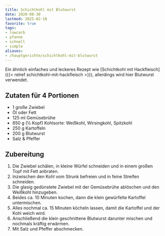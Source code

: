 ```yaml
---
title: Schichtkohl mit Blutwurst
date: 2020-08-30
lastmod: 2025-02-18
favorite: true
tags:
- lowcarb
- pfanne
- schnell
- simple
aliases:
- /hauptgerichte/schichtkohl-mit-blutwurst
---
```


Ein ähnlich einfaches und leckeres Rezept wie [Schichtkohl mit Hackfleisch]({{< relref schichtkohl-mit-hackfleisch >}}), allerdings wird hier Blutwurst verwendet.

## Zutaten für 4 Portionen
- 1         große Zwiebel
- Öl oder Fett
- 125 ml    Gemüsebrühe
- 850 g     (½ Kopf) Kohlsorte: Weißkohl, Wirsingkohl, Spitzkohl
- 250 g     Kartoffeln
- 200 g     Blutwurst
- Salz & Pfeffer

## Zubereitung
1. Die Zwiebel schälen, in kleine Würfel schneiden und in einem großen Topf mit Fett anbraten.
1. Inzwischen den Kohl vom Strunk befreien und in feine Streifen schneiden.
1. Die glasig gedünstete Zwiebel mit der Gemüsebrühe ablöschen und den Weißkohl hinzugeben.
1. Beides ca. 10 Minuten kochen, dann die klein gewürfelte Kartoffel untermischen.
1. Alles nochmal ca. 15 Minuten köcheln lassen, damit die Kartoffel und der Kohl weich wird.
1. Anschließend die klein geschnittene Blutwurst darunter mischen und nochmals kräftig erwärmen.
1. Mit Salz und Pfeffer abschmecken.
